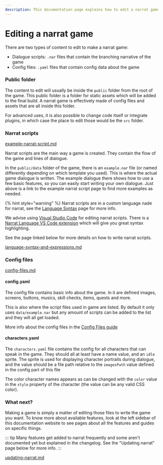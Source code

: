 ```yaml
---
description: This documentation page explains how to edit a narrat game
---
```


# Editing a narrat game

There are two types of content to edit to make a narrat game:

- Dialogue scripts: `.nar` files that contain the branching narrative of the game
- Config files: `.yaml` files that contain config data about the game

### Public folder

The content to edit will usually be inside the `public` folder from the root of the game. This public folder is a folder for static assets which will be added to the final build. A narrat game is effectively made of config files and assets that are all inside this folder.

For advanced uses, it is also possible to change code itself or integrate plugins, in which case the place to edit those would be the `src` folder.

### Narrat scripts

[example-narrat-script.md](../examples/example-narrat-script.md)

Narrat scripts are the main way a game is created. They contain the flow of the game and lines of dialogue.

In the `public/data` folder of the game, there is an `example.nar` file (or named differently depending on which template you used). This is where the actual game dialogue is written. The example dialogue there shows how to use a few basic features, so you can easily start writing your own dialogue. Just above is a link to the example narrat script page to find more examples as needed.

{% hint style="warning" %}
Narrat scripts are in a custom language nade for narrat, see the [Language Syntax](language-syntax-and-expressions.md) page for more info.

We advise using [Visual Studio Code](https://code.visualstudio.com) for editing narrat scripts. There is a [Narrat Language VS Code extension](https://marketplace.visualstudio.com/items?itemName=NarratEngine.language-narrat) which will give you great syntax highlighting.

See the page linked below for more details on how to write narrat scripts.

[language-syntax-and-expressions.md](language-syntax-and-expressions.md)

### Config files

[config-files.md](config-files.md)

#### config.yaml

The config file contains basic info about the game. In it are defined images, screens, buttons, musics, skill checks, items, quests and more.

This is also where the script files used in game are listed. By default it only uses `data/example.nar` but any amount of scripts can be added to the list and they will all get loaded.

More info about the config files in the [Config Files guide](config-files.md)

#### characters.yaml

The `characters.yaml` file contains the config for all characters that can speak in the game. They should all at least have a name value, and an `idle` sprite. The sprite is used for displaying character portraits during dialogue, and the value should be a file path relative to the `imagesPath` value defined in the config part of this file

The color character names appears as can be changed with the `color` value in the `style` property of the character (the value can be any valid CSS color).

### What next?

Making a game is simply a matter of editing those files to write the game you want. To know more about available features, look at the left sidebar of this documentation website to see pages about all the features and guides on specific things.

::: tip
Many features get added to narrat frequently and some aren't documented yet but explained in the changelog. See the "Updating narrat" page below for more info.
:::

[updating-narrat.md](updating-narrat.md)
